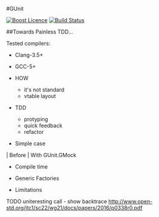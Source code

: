 #GUnit

<a href="http://www.boost.org/LICENSE_1_0.txt" target="_blank">![Boost Licence](http://img.shields.io/badge/license-boost-blue.svg)</a>
<a href="https://travis-ci.org/cpp-testing/GUnit" target="_blank">![Build Status](https://img.shields.io/travis/cpp-testing/GUnit/master.svg?label=linux/osx)</a>

##Towards Painless TDD...

Tested compilers:
  * Clang-3.5+
  * GCC-5+

* HOW
  * it's not standard
  * vtable layout

* TDD
  * protyping
  * quick feedback
  * refactor

* Simple case

| Before | With GUnit.GMock

* Compile time

* Generic Factories

* Limitations

TODO
uniteresting call - show backtrace
http://www.open-std.org/jtc1/sc22/wg21/docs/papers/2016/p0338r0.pdf
